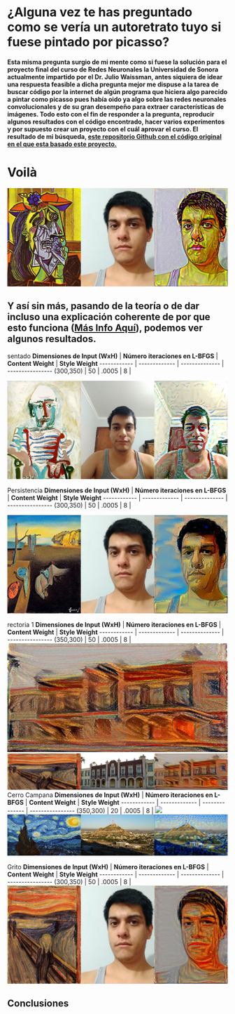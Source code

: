 # ¿Alguna vez te has preguntado como se vería un autoretrato tuyo si fuese pintado por picasso?
#### Esta misma pregunta surgio de mi mente como si fuese la solución para el proyecto final del curso de Redes Neuronales la Universidad de Sonora actualmente impartido por el Dr. Julio Waissman, antes siquiera de idear una respuesta feasible a dicha pregunta mejor me dispuse a la tarea de buscar código por la internet de algún programa que hiciera algo parecido a pintar como picasso pues había oido ya algo sobre las redes neuronales convolucionales y de su gran desempeño para extraer características de imágenes. Todo esto con el fin de responder a la pregunta, reproducir algunos resultados con el código encontrado, hacer varios experimentos y por supuesto crear un proyecto con el cuál aprovar el curso. El resultado de mi búsqueda, [este repositorio Github con el código original en el que esta basado este proyecto.](https://github.com/gsurma/style_transfer) 

# Voilà
![](/images/1944x3_2592_ww_self2.jpg)

## Y así sin más, pasando de la teoría o de dar incluso una explicación coherente de por que esto funciona ([Más Info Aquí](https://towardsdatascience.com/style-transfer-styling-images-with-convolutional-neural-networks-7d215b58f461)), podemos ver algunos resultados.


sentado
**Dimensiones de Input (WxH)** | **Número iteraciones en L-BFGS** | **Content Weight** | **Style Weight**
------------ | ------------- | -------------- | ----------------
(300,350) | 50 |   .0005       |    8     |

![](/images/sentado.jpg)


Persistencia
**Dimensiones de Input (WxH)** | **Número iteraciones en L-BFGS** | **Content Weight** | **Style Weight**
------------ | ------------- | -------------- | ----------------
(300,350) | 50 |   .0005       |    8     |

![](/images/persistencia.jpg)

rectoria 1
**Dimensiones de Input (WxH)** | **Número iteraciones en L-BFGS** | **Content Weight** | **Style Weight**
------------ | ------------- | -------------- | ----------------
(350,300) | 50 |   .0005       |    8     |
![](/images/rectoria1.jpg)
![](/images/rectoria2.jpg)
Cerro Campana
**Dimensiones de Input (WxH)** | **Número iteraciones en L-BFGS** | **Content Weight** | **Style Weight**
------------ | ------------- | -------------- | ----------------
(350,300) | 20 |   .0005       |    8     |
![](/images/noche.jpg)
![](/images/noche2.jpg)

Grito
**Dimensiones de Input (WxH)** | **Número iteraciones en L-BFGS** | **Content Weight** | **Style Weight**
------------ | ------------- | -------------- | ----------------
(300,350) | 50 |   .0005       |    8     |
![](/images/grito.jpg)











## Conclusiones


